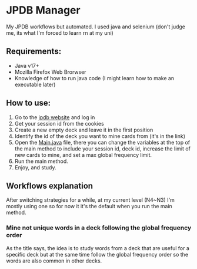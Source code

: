 # JPDB Manager

My JPDB workflows but automated. I used java and selenium (don't judge me, its what I'm forced to learn rn at my uni)

## Requirements:

- Java v17+
- Mozilla Firefox Web Brorwser
- Knowledge of how to run java code (I might learn how to make an executable later)

## How to use:

1. Go to the [jpdb website](https://jpdb.io/) and log in
2. Get your session id from the cookies
3. Create a new empty deck and leave it in the first position
4. Identify the id of the deck you want to mine cards from (it's in the link)
5. Open the [Main.java](./src/main/java/com/davidbonelo/Main.java) file, there you can change the variables at the top of the main method to include your session id, deck id, increase the limit of new cards to mine, and set a max global frequency limit.
6. Run the main method.
7. Enjoy, and study.

## Workflows explanation

After switching strategies for a while, at my current level (N4~N3) I'm mostly using one so for now it it's the default when you run the main method.

### Mine not unique words in a deck following the global frequency order

As the title says, the idea is to study words from a deck that are useful for a specific deck but at the same time follow the global frequency order so the words are also common in other decks.


